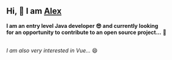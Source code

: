 ## Hi, 👋 I am [Alex](https://www.linkedin.com/in/alexsablin)

**I am an entry level Java developer :sunglasses: and currently looking <br />
for an opportunity to contribute to an open source project...** :pray: <br /><br />

*I am also very interested in Vue...* 😄


<!--
**AlexS968/AlexS968** is a ✨ _special_ ✨ repository because its `README.md` (this file) appears on your GitHub profile.

Here are some ideas to get you started:

- 🔭 I’m currently working on ...
- 🌱 I’m currently learning ...
- 👯 I’m looking to collaborate on ...
- 🤔 I’m looking for help with ...
- 💬 Ask me about ...
- 📫 How to reach me: ...
- 😄 Pronouns: ...
- ⚡ Fun fact: ...
-->
